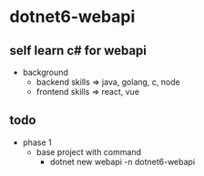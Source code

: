 # dotnet6-webapi

## self learn c# for webapi

- background
    - backend skills => java, golang, c, node
    - frontend skills => react, vue

## todo

- phase 1
    - base project with command
        - dotnet new webapi -n dotnet6-webapi 